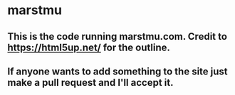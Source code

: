 # marstmu

## This is the code running marstmu.com. Credit to https://html5up.net/ for the outline.

## If anyone wants to add something to the site just make a pull request and I'll accept it.
